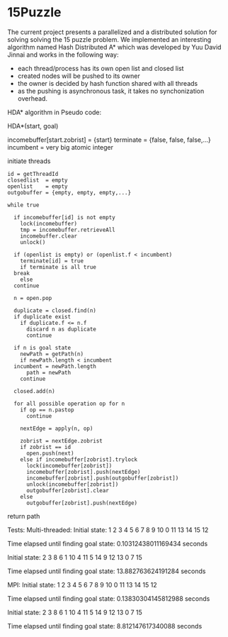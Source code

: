# 15Puzzle

The current project presents a parallelized and a distributed solution for solving solving the 15 puzzle problem. We implemented an interesting algorithm named Hash Distributed A* which was developed by Yuu David Jinnai and works in the following way:
- each thread/process has its own open list and closed list
- created nodes will be pushed to its owner
- the owner is decided by hash function shared with all threads
- as the pushing is asynchronous task, it takes no synchonization overhead.

HDA* algorithm in Pseudo code:

HDA*(start, goal)

  incomebuffer[start.zobrist] = {start}
  terminate = {false, false, false,...}
  incumbent = very big atomic integer
  
  initiate threads

    id = getThreadId
    closedlist  = empty
    openlist    = empty
    outgobuffer = {empty, empty, empty,...}

    while true

      if incomebuffer[id] is not empty
        lock(incomebuffer)
        tmp = incomebuffer.retrieveAll
        incomebuffer.clear
        unlock()
      
      if (openlist is empty) or (openlist.f < incumbent)
        terminate[id] = true
        if terminate is all true
	  break
        else
	  continue

      n = open.pop

      duplicate = closed.find(n)      
      if duplicate exist
        if duplicate.f <= n.f
          discard n as duplicate
          continue
      
      if n is goal state
        newPath = getPath(n)
        if newPath.length < incumbent
	  incumbent = newPath.length
          path = newPath
        continue

      closed.add(n)

      for all possible operation op for n
        if op == n.pastop
          continue
        
        nextEdge = apply(n, op)
	
        zobrist = nextEdge.zobrist
        if zobrist == id
          open.push(next)
        else if incomebuffer[zobrist].trylock
          lock(incomebuffer[zobrist])
          incomebuffer[zobrist].push(nextEdge)
          incomebuffer[zobrist].push(outgobuffer[zobrist])
          unlock(incomebuffer[zobrist])
          outgobuffer[zobrist].clear
        else 
          outgobuffer[zobrist].push(nextEdge)
       
  return path
  
Tests:
Multi-threaded:
Initial state:
1   2   3   4
5   6   7   8
9  10   0  11
13  14  15  12

Time elapsed until finding goal state:
0.10312438011169434 seconds

Initial state:
2   3   8   6
1  10   4  11
5  14   9  12
13   0   7  15

Time elapsed until finding goal state:
13.882763624191284 seconds

MPI:
Initial state:
1   2   3   4
5   6   7   8
9  10   0  11
13  14  15  12

Time elapsed until finding goal state:
0.13830304145812988 seconds

Initial state:
2   3   8   6
1  10   4  11
5  14   9  12
13   0   7  15

Time elapsed until finding goal state:
8.812147617340088 seconds

